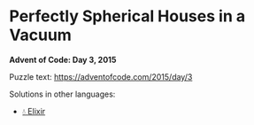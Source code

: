 # Perfectly Spherical Houses in a Vacuum

**Advent of Code: Day 3, 2015**

Puzzle text: https://adventofcode.com/2015/day/3

Solutions in other languages:

- [💧 Elixir](../../../elixir/lib/2015/03_perfectly_spherical_houses_in_a_vacuum)
